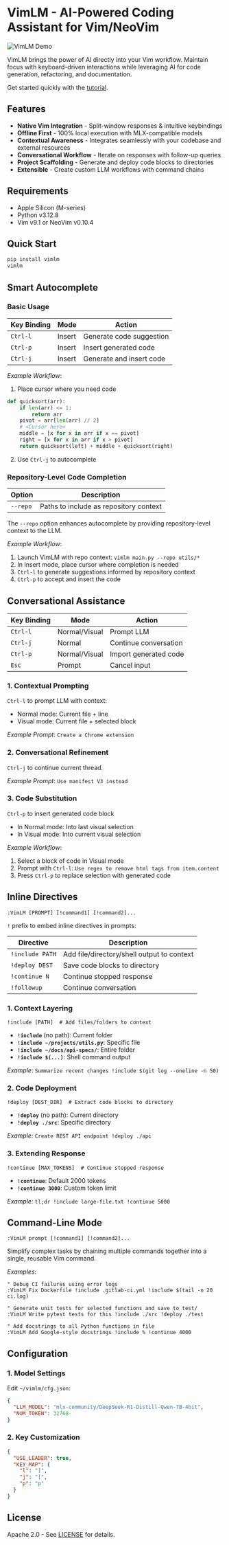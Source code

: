 # VimLM - AI-Powered Coding Assistant for Vim/NeoVim

![VimLM Demo](https://raw.githubusercontent.com/JosefAlbers/VimLM/main/assets/captioned_vimlm.gif)

VimLM brings the power of AI directly into your Vim workflow. Maintain focus with keyboard-driven interactions while leveraging AI for code generation, refactoring, and documentation.

Get started quickly with the [tutorial](tutorial.md).

## Features
- **Native Vim Integration** - Split-window responses & intuitive keybindings
- **Offline First** - 100% local execution with MLX-compatible models
- **Contextual Awareness** - Integrates seamlessly with your codebase and external resources
- **Conversational Workflow** - Iterate on responses with follow-up queries
- **Project Scaffolding** - Generate and deploy code blocks to directories
- **Extensible** - Create custom LLM workflows with command chains

## Requirements
- Apple Silicon (M-series)
- Python v3.12.8
- Vim v9.1 or NeoVim v0.10.4

## Quick Start
```bash
pip install vimlm
vimlm
```

## Smart Autocomplete  

### **Basic Usage**

| Key Binding | Mode    | Action                                  |  
|-------------|---------|-----------------------------------------|  
| `Ctrl-l`    | Insert  | Generate code suggestion                |  
| `Ctrl-p`    | Insert  | Insert generated code                   |  
| `Ctrl-j`    | Insert  | Generate and insert code                |

*Example Workflow*:  
1. Place cursor where you need code  
```python
def quicksort(arr):
    if len(arr) <= 1:
        return arr
    pivot = arr[len(arr) // 2]
    # <Cursor here>
    middle = [x for x in arr if x == pivot]
    right = [x for x in arr if x > pivot]
    return quicksort(left) + middle + quicksort(right)
```

2. Use `Ctrl-j` to autocomplete

### **Repository-Level Code Completion**

| Option     | Description                              |
|------------|------------------------------------------|
| `--repo`   | Paths to include as repository context   |

The `--repo` option enhances autocomplete by providing repository-level context to the LLM.

*Example Workflow*:
1. Launch VimLM with repo context: `vimlm main.py --repo utils/*`
2. In Insert mode, place cursor where completion is needed
3. `Ctrl-l` to generate suggestions informed by repository context
4. `Ctrl-p` to accept and insert the code

## Conversational Assistance

| Key Binding | Mode          | Action                                 |
|-------------|---------------|----------------------------------------|
| `Ctrl-l`    | Normal/Visual | Prompt LLM                             |
| `Ctrl-j`    | Normal        | Continue conversation                  |
| `Ctrl-p`    | Normal/Visual | Import generated code                  |
| `Esc`       | Prompt        | Cancel input                           |

### 1. **Contextual Prompting**
`Ctrl-l` to prompt LLM with context:
- Normal mode: Current file + line
- Visual mode: Current file + selected block

*Example Prompt*: `Create a Chrome extension`

### 2. **Conversational Refinement**
`Ctrl-j` to continue current thread.

*Example Prompt*: `Use manifest V3 instead`

### 3. **Code Substitution**
`Ctrl-p` to insert generated code block
- In Normal mode: Into last visual selection
- In Visual mode: Into current visual selection 

*Example Workflow*:  
1. Select a block of code in Visual mode  
2. Prompt with `Ctrl-l`: `Use regex to remove html tags from item.content`  
3. Press `Ctrl-p` to replace selection with generated code  

## Inline Directives
```text
:VimLM [PROMPT] [!command1] [!command2]...
```

`!` prefix to embed inline directives in prompts:

| Directive        | Description                                |
|------------------|--------------------------------------------|
| `!include PATH`  | Add file/directory/shell output to context |
| `!deploy DEST`   | Save code blocks to directory              |
| `!continue N`    | Continue stopped response                  |
| `!followup`      | Continue conversation                      |

### 1. **Context Layering**
```text
!include [PATH]  # Add files/folders to context
```
- **`!include`** (no path): Current folder  
- **`!include ~/projects/utils.py`**: Specific file  
- **`!include ~/docs/api-specs/`**: Entire folder  
- **`!include $(...)`**: Shell command output

*Example*: `Summarize recent changes !include $(git log --oneline -n 50)`

### 2. **Code Deployment**
```text
!deploy [DEST_DIR]  # Extract code blocks to directory
```
- **`!deploy`** (no path): Current directory  
- **`!deploy ./src`**: Specific directory  

*Example:* `Create REST API endpoint !deploy ./api`

### 3. **Extending Response**
```text
!continue [MAX_TOKENS]  # Continue stopped response
```
- **`!continue`**: Default 2000 tokens  
- **`!continue 3000`**: Custom token limit  

*Example:* `tl;dr !include large-file.txt !continue 5000`

## Command-Line Mode
```vim
:VimLM prompt [!command1] [!command2]...
```

Simplify complex tasks by chaining multiple commands together into a single, reusable Vim command.

*Examples*:
```vim
" Debug CI failures using error logs
:VimLM Fix Dockerfile !include .gitlab-ci.yml !include $(tail -n 20 ci.log)

" Generate unit tests for selected functions and save to test/
:VimLM Write pytest tests for this !include ./src !deploy ./test

" Add docstrings to all Python functions in file
:VimLM Add Google-style docstrings !include % !continue 4000
```

## Configuration

### 1. **Model Settings**
Edit `~/vimlm/cfg.json`:
```json
{
  "LLM_MODEL": "mlx-community/DeepSeek-R1-Distill-Qwen-7B-4bit",
  "NUM_TOKEN": 32768
}
```

### 2. **Key Customization**
```json
{
  "USE_LEADER": true,
  "KEY_MAP": {
    "l": "]",
    "j": "[",
    "p": "p" 
  }
}
```

## License

Apache 2.0 - See [LICENSE](LICENSE) for details.
